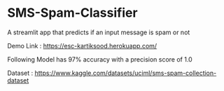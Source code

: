 # SMS-Spam-Classifier

A streamlit app that predicts if an input message is spam or not

Demo Link : https://esc-kartiksood.herokuapp.com/

Following Model has 97% accuracy with a precision score of 1.0

Dataset : https://www.kaggle.com/datasets/uciml/sms-spam-collection-dataset
